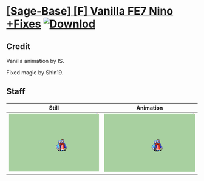 # [\[Sage-Base\] \[F\] Vanilla FE7 Nino +Fixes](./) [![Downlod](https://img.shields.io/badge/Download--red?style=social&logo=github)](https://minhaskamal.github.io/DownGit/#/home?url=https://github.com/Klokinator/FE-Repo/tree/main/Battle%20Animations%2FMagi%20-%20Nature-Type%2F%5BSage-Base%5D%20%5BF%5D%20Vanilla%20FE7%20Nino%20%2BFixes%2F7.%20Staff)

## Credit

Vanilla animation by IS.

Fixed magic by Shin19.

## Staff

| Still | Animation |
| :---: | :-------: |
| ![Staff still](./Staff_000.png) | ![Staff animation](./Staff.gif) |
